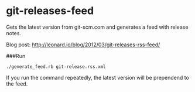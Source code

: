 git-releases-feed
=================

Gets the latest version from git-scm.com and generates a feed with release notes.

Blog post: http://leonard.io/blog/2012/03/git-releases-rss-feed/

###Run
```
./generate_feed.rb git-release.rss.xml
```
If you run the command repeatedly, the latest version will be prependend to the feed.
